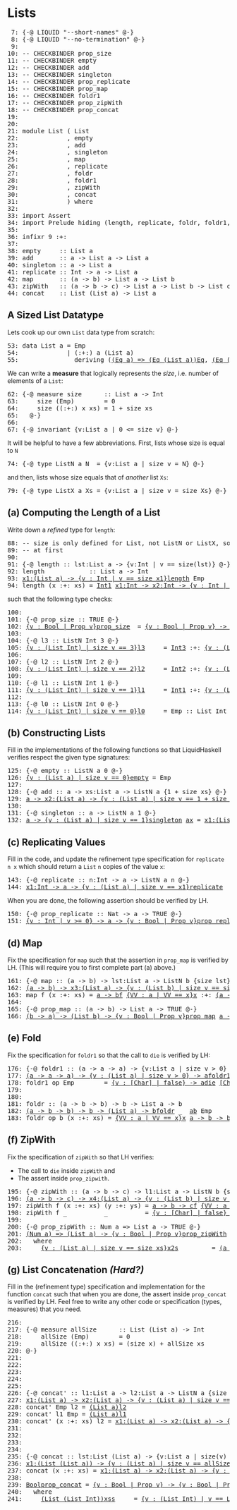 Lists
=====


<div class="hidden">

<pre><span class=hs-linenum> 7: </span><span class='hs-keyword'>{-@</span> <span class='hs-conid'>LIQUID</span> <span class='hs-str'>"--short-names"</span> <span class='hs-keyword'>@-}</span>
<span class=hs-linenum> 8: </span><span class='hs-keyword'>{-@</span> <span class='hs-conid'>LIQUID</span> <span class='hs-str'>"--no-termination"</span> <span class='hs-keyword'>@-}</span>
<span class=hs-linenum> 9: </span>
<span class=hs-linenum>10: </span><span class='hs-comment'>-- CHECKBINDER prop_size</span>
<span class=hs-linenum>11: </span><span class='hs-comment'>-- CHECKBINDER empty</span>
<span class=hs-linenum>12: </span><span class='hs-comment'>-- CHECKBINDER add</span>
<span class=hs-linenum>13: </span><span class='hs-comment'>-- CHECKBINDER singleton</span>
<span class=hs-linenum>14: </span><span class='hs-comment'>-- CHECKBINDER prop_replicate</span>
<span class=hs-linenum>15: </span><span class='hs-comment'>-- CHECKBINDER prop_map</span>
<span class=hs-linenum>16: </span><span class='hs-comment'>-- CHECKBINDER foldr1</span>
<span class=hs-linenum>17: </span><span class='hs-comment'>-- CHECKBINDER prop_zipWith</span>
<span class=hs-linenum>18: </span><span class='hs-comment'>-- CHECKBINDER prop_concat</span>
<span class=hs-linenum>19: </span> 
<span class=hs-linenum>20: </span>
<span class=hs-linenum>21: </span><span class='hs-keyword'>module</span> <span class='hs-conid'>List</span> <span class='hs-layout'>(</span> <span class='hs-conid'>List</span>
<span class=hs-linenum>22: </span>            <span class='hs-layout'>,</span> <span class='hs-varid'>empty</span>
<span class=hs-linenum>23: </span>            <span class='hs-layout'>,</span> <span class='hs-varid'>add</span>
<span class=hs-linenum>24: </span>            <span class='hs-layout'>,</span> <span class='hs-varid'>singleton</span>
<span class=hs-linenum>25: </span>            <span class='hs-layout'>,</span> <span class='hs-varid'>map</span>
<span class=hs-linenum>26: </span>            <span class='hs-layout'>,</span> <span class='hs-varid'>replicate</span>
<span class=hs-linenum>27: </span>            <span class='hs-layout'>,</span> <span class='hs-varid'>foldr</span>
<span class=hs-linenum>28: </span>            <span class='hs-layout'>,</span> <span class='hs-varid'>foldr1</span>
<span class=hs-linenum>29: </span>            <span class='hs-layout'>,</span> <span class='hs-varid'>zipWith</span>
<span class=hs-linenum>30: </span>            <span class='hs-layout'>,</span> <span class='hs-varid'>concat</span>
<span class=hs-linenum>31: </span>            <span class='hs-layout'>)</span> <span class='hs-keyword'>where</span>
<span class=hs-linenum>32: </span>
<span class=hs-linenum>33: </span><span class='hs-keyword'>import</span> <span class='hs-conid'>Assert</span>
<span class=hs-linenum>34: </span><span class='hs-keyword'>import</span> <span class='hs-conid'>Prelude</span> <span class='hs-varid'>hiding</span> <span class='hs-layout'>(</span><span class='hs-varid'>length</span><span class='hs-layout'>,</span> <span class='hs-varid'>replicate</span><span class='hs-layout'>,</span> <span class='hs-varid'>foldr</span><span class='hs-layout'>,</span> <span class='hs-varid'>foldr1</span><span class='hs-layout'>,</span> <span class='hs-varid'>map</span><span class='hs-layout'>,</span> <span class='hs-varid'>concat</span><span class='hs-layout'>,</span> <span class='hs-varid'>zipWith</span><span class='hs-layout'>)</span>
<span class=hs-linenum>35: </span>
<span class=hs-linenum>36: </span><span class='hs-keyword'>infixr</span> <span class='hs-num'>9</span> <span class='hs-conop'>:+:</span>
<span class=hs-linenum>37: </span>
<span class=hs-linenum>38: </span><span class='hs-definition'>empty</span>     <span class='hs-keyglyph'>::</span> <span class='hs-conid'>List</span> <span class='hs-varid'>a</span>
<span class=hs-linenum>39: </span><span class='hs-definition'>add</span>       <span class='hs-keyglyph'>::</span> <span class='hs-varid'>a</span> <span class='hs-keyglyph'>-&gt;</span> <span class='hs-conid'>List</span> <span class='hs-varid'>a</span> <span class='hs-keyglyph'>-&gt;</span> <span class='hs-conid'>List</span> <span class='hs-varid'>a</span>
<span class=hs-linenum>40: </span><span class='hs-definition'>singleton</span> <span class='hs-keyglyph'>::</span> <span class='hs-varid'>a</span> <span class='hs-keyglyph'>-&gt;</span> <span class='hs-conid'>List</span> <span class='hs-varid'>a</span>
<span class=hs-linenum>41: </span><span class='hs-definition'>replicate</span> <span class='hs-keyglyph'>::</span> <span class='hs-conid'>Int</span> <span class='hs-keyglyph'>-&gt;</span> <span class='hs-varid'>a</span> <span class='hs-keyglyph'>-&gt;</span> <span class='hs-conid'>List</span> <span class='hs-varid'>a</span>
<span class=hs-linenum>42: </span><span class='hs-definition'>map</span>       <span class='hs-keyglyph'>::</span> <span class='hs-layout'>(</span><span class='hs-varid'>a</span> <span class='hs-keyglyph'>-&gt;</span> <span class='hs-varid'>b</span><span class='hs-layout'>)</span> <span class='hs-keyglyph'>-&gt;</span> <span class='hs-conid'>List</span> <span class='hs-varid'>a</span> <span class='hs-keyglyph'>-&gt;</span> <span class='hs-conid'>List</span> <span class='hs-varid'>b</span>
<span class=hs-linenum>43: </span><span class='hs-definition'>zipWith</span>   <span class='hs-keyglyph'>::</span> <span class='hs-layout'>(</span><span class='hs-varid'>a</span> <span class='hs-keyglyph'>-&gt;</span> <span class='hs-varid'>b</span> <span class='hs-keyglyph'>-&gt;</span> <span class='hs-varid'>c</span><span class='hs-layout'>)</span> <span class='hs-keyglyph'>-&gt;</span> <span class='hs-conid'>List</span> <span class='hs-varid'>a</span> <span class='hs-keyglyph'>-&gt;</span> <span class='hs-conid'>List</span> <span class='hs-varid'>b</span> <span class='hs-keyglyph'>-&gt;</span> <span class='hs-conid'>List</span> <span class='hs-varid'>c</span>
<span class=hs-linenum>44: </span><span class='hs-definition'>concat</span>    <span class='hs-keyglyph'>::</span> <span class='hs-conid'>List</span> <span class='hs-layout'>(</span><span class='hs-conid'>List</span> <span class='hs-varid'>a</span><span class='hs-layout'>)</span> <span class='hs-keyglyph'>-&gt;</span> <span class='hs-conid'>List</span> <span class='hs-varid'>a</span>
</pre>

A Sized List Datatype
---------------------

Lets cook up our own `List` data type from scratch:


<pre><span class=hs-linenum>53: </span><span class='hs-keyword'>data</span> <span class='hs-conid'>List</span> <span class='hs-varid'>a</span> <span class='hs-keyglyph'>=</span> <span class='hs-conid'>Emp</span>
<span class=hs-linenum>54: </span>            <span class='hs-keyglyph'>|</span> <span class='hs-layout'>(</span><span class='hs-conop'>:+:</span><span class='hs-layout'>)</span> <span class='hs-varid'>a</span> <span class='hs-layout'>(</span><span class='hs-conid'>List</span> <span class='hs-varid'>a</span><span class='hs-layout'>)</span>
<span class=hs-linenum>55: </span>              <span class='hs-keyword'>deriving</span> <span class='hs-layout'>(</span><a class=annot href="#"><span class=annottext>(Eq a) =&gt; (Eq (List a))</span><span class='hs-conid'>Eq</span></a><span class='hs-layout'>,</span> <a class=annot href="#"><span class=annottext>(Eq (List a), Ord a) =&gt; (Ord (List a))</span><span class='hs-conid'>Ord</span></a><span class='hs-layout'>,</span> <a class=annot href="#"><span class=annottext>(Show a) =&gt; (Show (List a))</span><span class='hs-conid'>Show</span></a><span class='hs-layout'>)</span>
</pre>

We can write a **measure** that logically represents
the *size*, i.e. number of elements of a `List`:


<pre><span class=hs-linenum>62: </span><span class='hs-keyword'>{-@</span> <span class='hs-varid'>measure</span> <span class='hs-varid'>size</span>      <span class='hs-keyglyph'>::</span> <span class='hs-conid'>List</span> <span class='hs-varid'>a</span> <span class='hs-keyglyph'>-&gt;</span> <span class='hs-conid'>Int</span>
<span class=hs-linenum>63: </span>    <span class='hs-varid'>size</span> <span class='hs-layout'>(</span><span class='hs-conid'>Emp</span><span class='hs-layout'>)</span>        <span class='hs-keyglyph'>=</span> <span class='hs-num'>0</span>
<span class=hs-linenum>64: </span>    <span class='hs-varid'>size</span> <span class='hs-layout'>(</span><span class='hs-layout'>(</span><span class='hs-conop'>:+:</span><span class='hs-layout'>)</span> <span class='hs-varid'>x</span> <span class='hs-varid'>xs</span><span class='hs-layout'>)</span> <span class='hs-keyglyph'>=</span> <span class='hs-num'>1</span> <span class='hs-varop'>+</span> <span class='hs-varid'>size</span> <span class='hs-varid'>xs</span>
<span class=hs-linenum>65: </span>  <span class='hs-keyword'>@-}</span>
<span class=hs-linenum>66: </span>
<span class=hs-linenum>67: </span><span class='hs-keyword'>{-@</span> <span class='hs-varid'>invariant</span> <span class='hs-keyword'>{v:</span><span class='hs-conid'>List</span> <span class='hs-varid'>a</span> <span class='hs-keyword'>| 0 &lt;= size v}</span> <span class='hs-keyword'>@-}</span>
</pre>

It will be helpful to have a few abbreviations. First,
lists whose size is equal to `N`


<pre><span class=hs-linenum>74: </span><span class='hs-keyword'>{-@</span> <span class='hs-keyword'>type</span> <span class='hs-conid'>ListN</span> <span class='hs-varid'>a</span> <span class='hs-conid'>N</span>  <span class='hs-keyglyph'>=</span> <span class='hs-layout'>{</span><span class='hs-varid'>v</span><span class='hs-conop'>:</span><span class='hs-conid'>List</span> <span class='hs-varid'>a</span> <span class='hs-keyglyph'>|</span> <span class='hs-varid'>size</span> <span class='hs-varid'>v</span> <span class='hs-keyglyph'>=</span> <span class='hs-conid'>N</span><span class='hs-layout'>}</span> <span class='hs-keyword'>@-}</span>
</pre>
and then, lists whose size equals that of *another* list `Xs`:


<pre><span class=hs-linenum>79: </span><span class='hs-keyword'>{-@</span> <span class='hs-keyword'>type</span> <span class='hs-conid'>ListX</span> <span class='hs-varid'>a</span> <span class='hs-conid'>Xs</span> <span class='hs-keyglyph'>=</span> <span class='hs-layout'>{</span><span class='hs-varid'>v</span><span class='hs-conop'>:</span><span class='hs-conid'>List</span> <span class='hs-varid'>a</span> <span class='hs-keyglyph'>|</span> <span class='hs-varid'>size</span> <span class='hs-varid'>v</span> <span class='hs-keyglyph'>=</span> <span class='hs-varid'>size</span> <span class='hs-conid'>Xs</span><span class='hs-layout'>}</span> <span class='hs-keyword'>@-}</span>
</pre>

(a) Computing the Length of a List
----------------------------------

Write down a *refined* type for `length`:


<pre><span class=hs-linenum>88: </span><span class='hs-comment'>-- size is only defined for List, not ListN or ListX, so that is why you get unbound symbol error</span>
<span class=hs-linenum>89: </span><span class='hs-comment'>-- at first</span>
<span class=hs-linenum>90: </span>
<span class=hs-linenum>91: </span><span class='hs-keyword'>{-@</span> <span class='hs-varid'>length</span> <span class='hs-keyglyph'>::</span> <span class='hs-varid'>lst</span><span class='hs-conop'>:</span><span class='hs-conid'>List</span> <span class='hs-varid'>a</span> <span class='hs-keyglyph'>-&gt;</span> <span class='hs-keyword'>{v:</span><span class='hs-conid'>Int</span> <span class='hs-keyword'>| v == size(lst)}</span> <span class='hs-keyword'>@-}</span>
<span class=hs-linenum>92: </span><span class='hs-definition'>length</span>            <span class='hs-keyglyph'>::</span> <span class='hs-conid'>List</span> <span class='hs-varid'>a</span> <span class='hs-keyglyph'>-&gt;</span> <span class='hs-conid'>Int</span>
<span class=hs-linenum>93: </span><a class=annot href="#"><span class=annottext>x1:(List a) -&gt; {v : Int | v == size x1}</span><span class='hs-definition'>length</span></a> <span class='hs-conid'>Emp</span>        <span class='hs-keyglyph'>=</span> <a class=annot href="#"><span class=annottext>x1:Int# -&gt; {v : Int | v == (x1 : int)}</span><span class='hs-num'>0</span></a>
<span class=hs-linenum>94: </span><span class='hs-definition'>length</span> <span class='hs-layout'>(</span><span class='hs-varid'>x</span> <span class='hs-conop'>:+:</span> <span class='hs-varid'>xs</span><span class='hs-layout'>)</span> <span class='hs-keyglyph'>=</span> <a class=annot href="#"><span class=annottext>Int</span><span class='hs-num'>1</span></a> <a class=annot href="#"><span class=annottext>x1:Int -&gt; x2:Int -&gt; {v : Int | v == x1 + x2}</span><span class='hs-varop'>+</span></a> <a class=annot href="#"><span class=annottext>Int</span><span class='hs-varid'>length</span></a> <a class=annot href="#"><span class=annottext>{v : (List a) | v == xs}</span><span class='hs-varid'>xs</span></a>
</pre>

such that the following type checks:


<pre><span class=hs-linenum>100: </span>
<span class=hs-linenum>101: </span><span class='hs-keyword'>{-@</span> <span class='hs-varid'>prop_size</span> <span class='hs-keyglyph'>::</span> <span class='hs-conid'>TRUE</span> <span class='hs-keyword'>@-}</span>
<span class=hs-linenum>102: </span><a class=annot href="#"><span class=annottext>{v : Bool | Prop v}</span><span class='hs-definition'>prop_size</span></a>  <span class='hs-keyglyph'>=</span> <a class=annot href="#"><span class=annottext>{v : Bool | Prop v} -&gt; {v : Bool | Prop v}</span><span class='hs-varid'>lAssert</span></a> <a class=annot href="#"><span class=annottext>Bool</span><span class='hs-layout'>(</span></a><a class=annot href="#"><span class=annottext>Int</span><span class='hs-varid'>length</span></a> <a class=annot href="#"><span class=annottext>{v : (List Int) | v == List.l3}</span><span class='hs-varid'>l3</span></a> <a class=annot href="#"><span class=annottext>x1:Int -&gt; x2:Int -&gt; {v : Bool | Prop v &lt;=&gt; x1 == x2}</span><span class='hs-varop'>==</span></a> <a class=annot href="#"><span class=annottext>Int</span><span class='hs-num'>3</span></a><span class='hs-layout'>)</span>
<span class=hs-linenum>103: </span>
<span class=hs-linenum>104: </span><span class='hs-keyword'>{-@</span> <span class='hs-varid'>l3</span> <span class='hs-keyglyph'>::</span> <span class='hs-conid'>ListN</span> <span class='hs-conid'>Int</span> <span class='hs-num'>3</span> <span class='hs-keyword'>@-}</span>
<span class=hs-linenum>105: </span><a class=annot href="#"><span class=annottext>{v : (List Int) | size v == 3}</span><span class='hs-definition'>l3</span></a>     <span class='hs-keyglyph'>=</span> <a class=annot href="#"><span class=annottext>Int</span><span class='hs-num'>3</span></a> <span class='hs-conop'>:+:</span> <a class=annot href="#"><span class=annottext>{v : (List Int) | v == List.l2}</span><span class='hs-varid'>l2</span></a>
<span class=hs-linenum>106: </span>
<span class=hs-linenum>107: </span><span class='hs-keyword'>{-@</span> <span class='hs-varid'>l2</span> <span class='hs-keyglyph'>::</span> <span class='hs-conid'>ListN</span> <span class='hs-conid'>Int</span> <span class='hs-num'>2</span> <span class='hs-keyword'>@-}</span>
<span class=hs-linenum>108: </span><a class=annot href="#"><span class=annottext>{v : (List Int) | size v == 2}</span><span class='hs-definition'>l2</span></a>     <span class='hs-keyglyph'>=</span> <a class=annot href="#"><span class=annottext>Int</span><span class='hs-num'>2</span></a> <span class='hs-conop'>:+:</span> <a class=annot href="#"><span class=annottext>{v : (List Int) | v == List.l1}</span><span class='hs-varid'>l1</span></a>
<span class=hs-linenum>109: </span>
<span class=hs-linenum>110: </span><span class='hs-keyword'>{-@</span> <span class='hs-varid'>l1</span> <span class='hs-keyglyph'>::</span> <span class='hs-conid'>ListN</span> <span class='hs-conid'>Int</span> <span class='hs-num'>1</span> <span class='hs-keyword'>@-}</span>
<span class=hs-linenum>111: </span><a class=annot href="#"><span class=annottext>{v : (List Int) | size v == 1}</span><span class='hs-definition'>l1</span></a>     <span class='hs-keyglyph'>=</span> <a class=annot href="#"><span class=annottext>Int</span><span class='hs-num'>1</span></a> <span class='hs-conop'>:+:</span> <a class=annot href="#"><span class=annottext>{v : (List Int) | v == List.l0}</span><span class='hs-varid'>l0</span></a>
<span class=hs-linenum>112: </span>
<span class=hs-linenum>113: </span><span class='hs-keyword'>{-@</span> <span class='hs-varid'>l0</span> <span class='hs-keyglyph'>::</span> <span class='hs-conid'>ListN</span> <span class='hs-conid'>Int</span> <span class='hs-num'>0</span> <span class='hs-keyword'>@-}</span>
<span class=hs-linenum>114: </span><a class=annot href="#"><span class=annottext>{v : (List Int) | size v == 0}</span><span class='hs-definition'>l0</span></a>     <span class='hs-keyglyph'>=</span> <span class='hs-conid'>Emp</span> <span class='hs-keyglyph'>::</span> <span class='hs-conid'>List</span> <span class='hs-conid'>Int</span>
</pre>


(b) Constructing Lists
----------------------

Fill in the implementations of the following functions so that
LiquidHaskell verifies respect the given type signatures:


<pre><span class=hs-linenum>125: </span><span class='hs-keyword'>{-@</span> <span class='hs-varid'>empty</span> <span class='hs-keyglyph'>::</span> <span class='hs-conid'>ListN</span> <span class='hs-varid'>a</span> <span class='hs-num'>0</span> <span class='hs-keyword'>@-}</span>
<span class=hs-linenum>126: </span><a class=annot href="#"><span class=annottext>{v : (List a) | size v == 0}</span><span class='hs-definition'>empty</span></a> <span class='hs-keyglyph'>=</span> <span class='hs-conid'>Emp</span>
<span class=hs-linenum>127: </span>
<span class=hs-linenum>128: </span><span class='hs-keyword'>{-@</span> <span class='hs-varid'>add</span> <span class='hs-keyglyph'>::</span> <span class='hs-varid'>a</span> <span class='hs-keyglyph'>-&gt;</span> <span class='hs-varid'>xs</span><span class='hs-conop'>:</span><span class='hs-conid'>List</span> <span class='hs-varid'>a</span> <span class='hs-keyglyph'>-&gt;</span> <span class='hs-conid'>ListN</span> <span class='hs-varid'>a</span> <span class='hs-keyword'>{1 + size xs}</span> <span class='hs-keyword'>@-}</span>
<span class=hs-linenum>129: </span><a class=annot href="#"><span class=annottext>a -&gt; x2:(List a) -&gt; {v : (List a) | size v == 1 + size x2}</span><span class='hs-definition'>add</span></a> <a class=annot href="#"><span class=annottext>a</span><span class='hs-varid'>x</span></a> <a class=annot href="#"><span class=annottext>(List a)</span><span class='hs-varid'>xs</span></a> <span class='hs-keyglyph'>=</span> <a class=annot href="#"><span class=annottext>{VV : a | VV == x}</span><span class='hs-varid'>x</span></a> <span class='hs-conop'>:+:</span> <a class=annot href="#"><span class=annottext>{v : (List a) | v == xs}</span><span class='hs-varid'>xs</span></a>
<span class=hs-linenum>130: </span>
<span class=hs-linenum>131: </span><span class='hs-keyword'>{-@</span> <span class='hs-varid'>singleton</span> <span class='hs-keyglyph'>::</span> <span class='hs-varid'>a</span> <span class='hs-keyglyph'>-&gt;</span> <span class='hs-conid'>ListN</span> <span class='hs-varid'>a</span> <span class='hs-num'>1</span> <span class='hs-keyword'>@-}</span>
<span class=hs-linenum>132: </span><a class=annot href="#"><span class=annottext>a -&gt; {v : (List a) | size v == 1}</span><span class='hs-definition'>singleton</span></a> <a class=annot href="#"><span class=annottext>a</span><span class='hs-varid'>x</span></a> <span class='hs-keyglyph'>=</span> <a class=annot href="#"><span class=annottext>x1:(List a) -&gt; {v : (List a) | size v == 1 + size x1}</span><span class='hs-varid'>add</span></a> <a class=annot href="#"><span class=annottext>{VV : a | VV == x}</span><span class='hs-varid'>x</span></a> <a class=annot href="#"><span class=annottext>{v : (List a) | allSize v == 0 &amp;&amp; size v == 0}</span><span class='hs-conid'>Emp</span></a>
</pre>

(c) Replicating Values
----------------------

Fill in the code, and update the refinement type specification
for `replicate n x` which should return a `List` `n` copies of
the value `x`:


<pre><span class=hs-linenum>143: </span><span class='hs-keyword'>{-@</span> <span class='hs-varid'>replicate</span> <span class='hs-keyglyph'>::</span> <span class='hs-varid'>n</span><span class='hs-conop'>:</span><span class='hs-conid'>Int</span> <span class='hs-keyglyph'>-&gt;</span> <span class='hs-varid'>a</span> <span class='hs-keyglyph'>-&gt;</span> <span class='hs-conid'>ListN</span> <span class='hs-varid'>a</span> <span class='hs-varid'>n</span> <span class='hs-keyword'>@-}</span>
<span class=hs-linenum>144: </span><a class=annot href="#"><span class=annottext>x1:Int -&gt; a -&gt; {v : (List a) | size v == x1}</span><span class='hs-definition'>replicate</span></a>  <a class=annot href="#"><span class=annottext>Int</span><span class='hs-varid'>n</span></a> <a class=annot href="#"><span class=annottext>a</span><span class='hs-varid'>a</span></a> <span class='hs-keyglyph'>=</span> <a class=annot href="#"><span class=annottext>x1:(List a) -&gt; {v : (List a) | size v == 1 + size x1}</span><span class='hs-varid'>add</span></a> <a class=annot href="#"><span class=annottext>{VV : a | VV == a}</span><span class='hs-varid'>a</span></a> <a class=annot href="#"><span class=annottext>(List a)</span><span class='hs-layout'>(</span></a><a class=annot href="#"><span class=annottext>x1:Int -&gt; a -&gt; {v : (List a) | size v == x1}</span><span class='hs-varid'>replicate</span></a> <a class=annot href="#"><span class=annottext>Int</span><span class='hs-layout'>(</span></a><a class=annot href="#"><span class=annottext>{v : Int | v == n}</span><span class='hs-varid'>n</span></a><a class=annot href="#"><span class=annottext>x1:Int -&gt; x2:Int -&gt; {v : Int | v == x1 - x2}</span><span class='hs-comment'>-</span></a><a class=annot href="#"><span class=annottext>Int</span><span class='hs-num'>1</span></a><span class='hs-layout'>)</span> <a class=annot href="#"><span class=annottext>{VV : a | VV == a}</span><span class='hs-varid'>a</span></a><span class='hs-layout'>)</span>
</pre>

When you are done, the following assertion should be verified by LH.


<pre><span class=hs-linenum>150: </span><span class='hs-keyword'>{-@</span> <span class='hs-varid'>prop_replicate</span> <span class='hs-keyglyph'>::</span> <span class='hs-conid'>Nat</span> <span class='hs-keyglyph'>-&gt;</span> <span class='hs-varid'>a</span> <span class='hs-keyglyph'>-&gt;</span> <span class='hs-conid'>TRUE</span> <span class='hs-keyword'>@-}</span>
<span class=hs-linenum>151: </span><a class=annot href="#"><span class=annottext>{v : Int | v &gt;= 0} -&gt; a -&gt; {v : Bool | Prop v}</span><span class='hs-definition'>prop_replicate</span></a> <a class=annot href="#"><span class=annottext>{v : Int | v &gt;= 0}</span><span class='hs-varid'>n</span></a> <a class=annot href="#"><span class=annottext>a</span><span class='hs-varid'>x</span></a> <span class='hs-keyglyph'>=</span> <a class=annot href="#"><span class=annottext>{v : Bool | Prop v} -&gt; {v : Bool | Prop v}</span><span class='hs-varid'>lAssert</span></a> <a class=annot href="#"><span class=annottext>Bool</span><span class='hs-layout'>(</span></a><a class=annot href="#"><span class=annottext>{v : Int | v == n}</span><span class='hs-varid'>n</span></a> <a class=annot href="#"><span class=annottext>x1:Int -&gt; x2:Int -&gt; {v : Bool | Prop v &lt;=&gt; x1 == x2}</span><span class='hs-varop'>==</span></a> <a class=annot href="#"><span class=annottext>Int</span><span class='hs-varid'>length</span></a> <a class=annot href="#"><span class=annottext>(List a)</span><span class='hs-layout'>(</span></a><a class=annot href="#"><span class=annottext>x1:Int -&gt; a -&gt; {v : (List a) | size v == x1}</span><span class='hs-varid'>replicate</span></a> <a class=annot href="#"><span class=annottext>{v : Int | v == n}</span><span class='hs-varid'>n</span></a> <a class=annot href="#"><span class=annottext>{VV : a | VV == x}</span><span class='hs-varid'>x</span></a><span class='hs-layout'>)</span><span class='hs-layout'>)</span>
</pre>

(d) Map
-------

Fix the specification for `map` such that the assertion in `prop_map`
is verified by LH. (This will require you to first complete part (a) above.)


<pre><span class=hs-linenum>161: </span><span class='hs-keyword'>{-@</span> <span class='hs-varid'>map</span> <span class='hs-keyglyph'>::</span> <span class='hs-layout'>(</span><span class='hs-varid'>a</span> <span class='hs-keyglyph'>-&gt;</span> <span class='hs-varid'>b</span><span class='hs-layout'>)</span> <span class='hs-keyglyph'>-&gt;</span> <span class='hs-varid'>lst</span><span class='hs-conop'>:</span><span class='hs-conid'>List</span> <span class='hs-varid'>a</span> <span class='hs-keyglyph'>-&gt;</span> <span class='hs-conid'>ListN</span> <span class='hs-varid'>b</span> <span class='hs-keyword'>{size lst}</span> <span class='hs-keyword'>@-}</span>
<span class=hs-linenum>162: </span><a class=annot href="#"><span class=annottext>(a -&gt; b) -&gt; x3:(List a) -&gt; {v : (List b) | size v == size x3}</span><span class='hs-definition'>map</span></a> <a class=annot href="#"><span class=annottext>a -&gt; b</span><span class='hs-varid'>f</span></a> <span class='hs-conid'>Emp</span>        <span class='hs-keyglyph'>=</span> <a class=annot href="#"><span class=annottext>{v : (List a) | allSize v == 0 &amp;&amp; size v == 0}</span><span class='hs-conid'>Emp</span></a>
<span class=hs-linenum>163: </span><span class='hs-definition'>map</span> <span class='hs-varid'>f</span> <span class='hs-layout'>(</span><span class='hs-varid'>x</span> <span class='hs-conop'>:+:</span> <span class='hs-varid'>xs</span><span class='hs-layout'>)</span> <span class='hs-keyglyph'>=</span> <a class=annot href="#"><span class=annottext>a -&gt; b</span><span class='hs-varid'>f</span></a> <a class=annot href="#"><span class=annottext>{VV : a | VV == x}</span><span class='hs-varid'>x</span></a> <span class='hs-conop'>:+:</span> <a class=annot href="#"><span class=annottext>(a -&gt; b) -&gt; x3:(List a) -&gt; {v : (List b) | size v == size x3}</span><span class='hs-varid'>map</span></a> <a class=annot href="#"><span class=annottext>a -&gt; b</span><span class='hs-varid'>f</span></a> <a class=annot href="#"><span class=annottext>{v : (List a) | v == xs}</span><span class='hs-varid'>xs</span></a>
<span class=hs-linenum>164: </span>
<span class=hs-linenum>165: </span><span class='hs-keyword'>{-@</span> <span class='hs-varid'>prop_map</span> <span class='hs-keyglyph'>::</span> <span class='hs-layout'>(</span><span class='hs-varid'>a</span> <span class='hs-keyglyph'>-&gt;</span> <span class='hs-varid'>b</span><span class='hs-layout'>)</span> <span class='hs-keyglyph'>-&gt;</span> <span class='hs-conid'>List</span> <span class='hs-varid'>a</span> <span class='hs-keyglyph'>-&gt;</span> <span class='hs-conid'>TRUE</span> <span class='hs-keyword'>@-}</span>
<span class=hs-linenum>166: </span><a class=annot href="#"><span class=annottext>(b -&gt; a) -&gt; (List b) -&gt; {v : Bool | Prop v}</span><span class='hs-definition'>prop_map</span></a> <a class=annot href="#"><span class=annottext>a -&gt; b</span><span class='hs-varid'>f</span></a> <a class=annot href="#"><span class=annottext>(List a)</span><span class='hs-varid'>xs</span></a> <span class='hs-keyglyph'>=</span> <a class=annot href="#"><span class=annottext>{v : Bool | Prop v} -&gt; {v : Bool | Prop v}</span><span class='hs-varid'>lAssert</span></a> <a class=annot href="#"><span class=annottext>Bool</span><span class='hs-layout'>(</span></a><a class=annot href="#"><span class=annottext>Int</span><span class='hs-varid'>length</span></a> <a class=annot href="#"><span class=annottext>{v : (List a) | v == xs}</span><span class='hs-varid'>xs</span></a> <a class=annot href="#"><span class=annottext>x1:Int -&gt; x2:Int -&gt; {v : Bool | Prop v &lt;=&gt; x1 == x2}</span><span class='hs-varop'>==</span></a> <a class=annot href="#"><span class=annottext>Int</span><span class='hs-varid'>length</span></a> <a class=annot href="#"><span class=annottext>(List a)</span><span class='hs-layout'>(</span></a><a class=annot href="#"><span class=annottext>(a -&gt; b) -&gt; x3:(List a) -&gt; {v : (List b) | size v == size x3}</span><span class='hs-varid'>map</span></a> <a class=annot href="#"><span class=annottext>a -&gt; b</span><span class='hs-varid'>f</span></a> <a class=annot href="#"><span class=annottext>{v : (List a) | v == xs}</span><span class='hs-varid'>xs</span></a><span class='hs-layout'>)</span><span class='hs-layout'>)</span>
</pre>

(e) Fold
--------

Fix the specification for `foldr1` so that the call to `die` is
verified by LH:


<pre><span class=hs-linenum>176: </span><span class='hs-keyword'>{-@</span> <span class='hs-varid'>foldr1</span> <span class='hs-keyglyph'>::</span> <span class='hs-layout'>(</span><span class='hs-varid'>a</span> <span class='hs-keyglyph'>-&gt;</span> <span class='hs-varid'>a</span> <span class='hs-keyglyph'>-&gt;</span> <span class='hs-varid'>a</span><span class='hs-layout'>)</span> <span class='hs-keyglyph'>-&gt;</span> <span class='hs-keyword'>{v:</span><span class='hs-conid'>List</span> <span class='hs-varid'>a</span> <span class='hs-keyword'>| size v &gt; 0}</span>  <span class='hs-keyglyph'>-&gt;</span> <span class='hs-varid'>a</span> <span class='hs-keyword'>@-}</span>
<span class=hs-linenum>177: </span><a class=annot href="#"><span class=annottext>(a -&gt; a -&gt; a) -&gt; {v : (List a) | size v &gt; 0} -&gt; a</span><span class='hs-definition'>foldr1</span></a> <a class=annot href="#"><span class=annottext>a -&gt; a -&gt; a</span><span class='hs-varid'>op</span></a> <span class='hs-layout'>(</span><span class='hs-varid'>x</span> <span class='hs-conop'>:+:</span> <span class='hs-varid'>xs</span><span class='hs-layout'>)</span> <span class='hs-keyglyph'>=</span> <a class=annot href="#"><span class=annottext>(a -&gt; b -&gt; b) -&gt; b -&gt; (List a) -&gt; b</span><span class='hs-varid'>foldr</span></a> <a class=annot href="#"><span class=annottext>a -&gt; a -&gt; a</span><span class='hs-varid'>op</span></a> <a class=annot href="#"><span class=annottext>{VV : a | VV == x}</span><span class='hs-varid'>x</span></a> <a class=annot href="#"><span class=annottext>{v : (List a) | v == xs}</span><span class='hs-varid'>xs</span></a>
<span class=hs-linenum>178: </span><span class='hs-definition'>foldr1</span> <span class='hs-varid'>op</span> <span class='hs-conid'>Emp</span>        <span class='hs-keyglyph'>=</span> <a class=annot href="#"><span class=annottext>{v : [Char] | false} -&gt; a</span><span class='hs-varid'>die</span></a> <a class=annot href="#"><span class=annottext>[Char]</span><span class='hs-str'>"Cannot call foldr1 with empty list"</span></a>
<span class=hs-linenum>179: </span>
<span class=hs-linenum>180: </span>
<span class=hs-linenum>181: </span><span class='hs-definition'>foldr</span> <span class='hs-keyglyph'>::</span> <span class='hs-layout'>(</span><span class='hs-varid'>a</span> <span class='hs-keyglyph'>-&gt;</span> <span class='hs-varid'>b</span> <span class='hs-keyglyph'>-&gt;</span> <span class='hs-varid'>b</span><span class='hs-layout'>)</span> <span class='hs-keyglyph'>-&gt;</span> <span class='hs-varid'>b</span> <span class='hs-keyglyph'>-&gt;</span> <span class='hs-conid'>List</span> <span class='hs-varid'>a</span> <span class='hs-keyglyph'>-&gt;</span> <span class='hs-varid'>b</span>
<span class=hs-linenum>182: </span><a class=annot href="#"><span class=annottext>(a -&gt; b -&gt; b) -&gt; b -&gt; (List a) -&gt; b</span><span class='hs-definition'>foldr</span></a> <span class='hs-keyword'>_</span>  <a class=annot href="#"><span class=annottext>a</span><span class='hs-varid'>b</span></a> <span class='hs-conid'>Emp</span>        <span class='hs-keyglyph'>=</span> <a class=annot href="#"><span class=annottext>{VV : a | VV == b}</span><span class='hs-varid'>b</span></a>
<span class=hs-linenum>183: </span><span class='hs-definition'>foldr</span> <span class='hs-varid'>op</span> <span class='hs-varid'>b</span> <span class='hs-layout'>(</span><span class='hs-varid'>x</span> <span class='hs-conop'>:+:</span> <span class='hs-varid'>xs</span><span class='hs-layout'>)</span> <span class='hs-keyglyph'>=</span> <a class=annot href="#"><span class=annottext>{VV : a | VV == x}</span><span class='hs-varid'>x</span></a> <a class=annot href="#"><span class=annottext>a -&gt; b -&gt; b</span><span class='hs-varop'>`op`</span></a> <a class=annot href="#"><span class=annottext>a</span><span class='hs-layout'>(</span></a><a class=annot href="#"><span class=annottext>(a -&gt; b -&gt; b) -&gt; b -&gt; (List a) -&gt; b</span><span class='hs-varid'>foldr</span></a> <a class=annot href="#"><span class=annottext>a -&gt; b -&gt; b</span><span class='hs-varid'>op</span></a> <a class=annot href="#"><span class=annottext>{VV : a | VV == b}</span><span class='hs-varid'>b</span></a> <a class=annot href="#"><span class=annottext>{v : (List a) | v == xs}</span><span class='hs-varid'>xs</span></a><span class='hs-layout'>)</span>
</pre>

(f) ZipWith
-----------

Fix the specification of `zipWith` so that LH verifies:

+ The call to `die` inside `zipWith` and
+ The assert inside `prop_zipwith`.


<pre><span class=hs-linenum>195: </span><span class='hs-keyword'>{-@</span> <span class='hs-varid'>zipWith</span> <span class='hs-keyglyph'>::</span> <span class='hs-layout'>(</span><span class='hs-varid'>a</span> <span class='hs-keyglyph'>-&gt;</span> <span class='hs-varid'>b</span> <span class='hs-keyglyph'>-&gt;</span> <span class='hs-varid'>c</span><span class='hs-layout'>)</span> <span class='hs-keyglyph'>-&gt;</span> <span class='hs-varid'>l1</span><span class='hs-conop'>:</span><span class='hs-conid'>List</span> <span class='hs-varid'>a</span> <span class='hs-keyglyph'>-&gt;</span> <span class='hs-conid'>ListN</span> <span class='hs-varid'>b</span> <span class='hs-keyword'>{size l1}</span> <span class='hs-keyglyph'>-&gt;</span> <span class='hs-conid'>ListN</span> <span class='hs-varid'>c</span> <span class='hs-keyword'>{size l1}</span> <span class='hs-keyword'>@-}</span>
<span class=hs-linenum>196: </span><a class=annot href="#"><span class=annottext>(a -&gt; b -&gt; c) -&gt; x4:(List a) -&gt; {v : (List b) | size v == size x4} -&gt; {v : (List c) | size v == size x4}</span><span class='hs-definition'>zipWith</span></a> <span class='hs-keyword'>_</span> <span class='hs-conid'>Emp</span> <span class='hs-conid'>Emp</span>               <span class='hs-keyglyph'>=</span> <a class=annot href="#"><span class=annottext>{v : (List a) | allSize v == 0 &amp;&amp; size v == 0}</span><span class='hs-conid'>Emp</span></a>
<span class=hs-linenum>197: </span><span class='hs-definition'>zipWith</span> <span class='hs-varid'>f</span> <span class='hs-layout'>(</span><span class='hs-varid'>x</span> <span class='hs-conop'>:+:</span> <span class='hs-varid'>xs</span><span class='hs-layout'>)</span> <span class='hs-layout'>(</span><span class='hs-varid'>y</span> <span class='hs-conop'>:+:</span> <span class='hs-varid'>ys</span><span class='hs-layout'>)</span> <span class='hs-keyglyph'>=</span> <a class=annot href="#"><span class=annottext>a -&gt; b -&gt; c</span><span class='hs-varid'>f</span></a> <a class=annot href="#"><span class=annottext>{VV : a | VV == x}</span><span class='hs-varid'>x</span></a> <a class=annot href="#"><span class=annottext>{VV : a | VV == y}</span><span class='hs-varid'>y</span></a> <span class='hs-conop'>:+:</span> <a class=annot href="#"><span class=annottext>(a -&gt; b -&gt; c) -&gt; x4:(List a) -&gt; {v : (List b) | size v == size x4} -&gt; {v : (List c) | size v == size x4}</span><span class='hs-varid'>zipWith</span></a> <a class=annot href="#"><span class=annottext>a -&gt; b -&gt; c</span><span class='hs-varid'>f</span></a> <a class=annot href="#"><span class=annottext>{v : (List a) | v == xs}</span><span class='hs-varid'>xs</span></a> <a class=annot href="#"><span class=annottext>{v : (List a) | v == ys}</span><span class='hs-varid'>ys</span></a>
<span class=hs-linenum>198: </span><span class='hs-definition'>zipWith</span> <span class='hs-varid'>f</span> <span class='hs-keyword'>_</span>          <span class='hs-keyword'>_</span>          <span class='hs-keyglyph'>=</span> <a class=annot href="#"><span class=annottext>{v : [Char] | false} -&gt; a</span><span class='hs-varid'>die</span></a>  <a class=annot href="#"><span class=annottext>[Char]</span><span class='hs-str'>"Bad call to zipWith"</span></a>
<span class=hs-linenum>199: </span>
<span class=hs-linenum>200: </span><span class='hs-keyword'>{-@</span> <span class='hs-varid'>prop_zipWith</span> <span class='hs-keyglyph'>::</span> <span class='hs-conid'>Num</span> <span class='hs-varid'>a</span> <span class='hs-keyglyph'>=&gt;</span> <span class='hs-conid'>List</span> <span class='hs-varid'>a</span> <span class='hs-keyglyph'>-&gt;</span> <span class='hs-conid'>TRUE</span> <span class='hs-keyword'>@-}</span>
<span class=hs-linenum>201: </span><a class=annot href="#"><span class=annottext>(Num a) =&gt; (List a) -&gt; {v : Bool | Prop v}</span><span class='hs-definition'>prop_zipWith</span></a> <a class=annot href="#"><span class=annottext>(List a)</span><span class='hs-varid'>xs</span></a> <span class='hs-keyglyph'>=</span> <a class=annot href="#"><span class=annottext>{v : Bool | Prop v} -&gt; {v : Bool | Prop v}</span><span class='hs-varid'>lAssert</span></a> <a class=annot href="#"><span class=annottext>Bool</span><span class='hs-layout'>(</span></a><a class=annot href="#"><span class=annottext>Int</span><span class='hs-varid'>length</span></a> <a class=annot href="#"><span class=annottext>{v : (List a) | v == xs}</span><span class='hs-varid'>xs</span></a> <a class=annot href="#"><span class=annottext>x1:Int -&gt; x2:Int -&gt; {v : Bool | Prop v &lt;=&gt; x1 == x2}</span><span class='hs-varop'>==</span></a> <a class=annot href="#"><span class=annottext>Int</span><span class='hs-varid'>length</span></a> <a class=annot href="#"><span class=annottext>{v : (List a) | v == x2s}</span><span class='hs-varid'>x2s</span></a><span class='hs-layout'>)</span>
<span class=hs-linenum>202: </span>  <span class='hs-keyword'>where</span>
<span class=hs-linenum>203: </span>    <a class=annot href="#"><span class=annottext>{v : (List a) | size v == size xs}</span><span class='hs-varid'>x2s</span></a>         <span class='hs-keyglyph'>=</span> <a class=annot href="#"><span class=annottext>(a -&gt; b -&gt; c) -&gt; x4:(List a) -&gt; {v : (List b) | size v == size x4} -&gt; {v : (List c) | size v == size x4}</span><span class='hs-varid'>zipWith</span></a> <a class=annot href="#"><span class=annottext>x1:a -&gt; x2:a -&gt; {VV : a | VV == x1 + x2}</span><span class='hs-layout'>(</span></a><span class='hs-varop'>+</span><span class='hs-layout'>)</span> <a class=annot href="#"><span class=annottext>{v : (List a) | v == xs}</span><span class='hs-varid'>xs</span></a> <a class=annot href="#"><span class=annottext>{v : (List a) | v == xs}</span><span class='hs-varid'>xs</span></a>
</pre>

(g) List Concatenation *(Hard?)*
--------------------------------

Fill in the (refinement type) specification and
implementation for the function `concat` such that
when you are done, the assert inside `prop_concat`
is verified by LH. Feel free to write any other code
or specification (types, measures) that you need.


<pre><span class=hs-linenum>216: </span>
<span class=hs-linenum>217: </span><span class='hs-keyword'>{-@</span> <span class='hs-varid'>measure</span> <span class='hs-varid'>allSize</span>      <span class='hs-keyglyph'>::</span> <span class='hs-conid'>List</span> <span class='hs-layout'>(</span><span class='hs-conid'>List</span> <span class='hs-varid'>a</span><span class='hs-layout'>)</span> <span class='hs-keyglyph'>-&gt;</span> <span class='hs-conid'>Int</span>
<span class=hs-linenum>218: </span>    <span class='hs-varid'>allSize</span> <span class='hs-layout'>(</span><span class='hs-conid'>Emp</span><span class='hs-layout'>)</span>        <span class='hs-keyglyph'>=</span> <span class='hs-num'>0</span>
<span class=hs-linenum>219: </span>    <span class='hs-varid'>allSize</span> <span class='hs-layout'>(</span><span class='hs-layout'>(</span><span class='hs-conop'>:+:</span><span class='hs-layout'>)</span> <span class='hs-varid'>x</span> <span class='hs-varid'>xs</span><span class='hs-layout'>)</span> <span class='hs-keyglyph'>=</span> <span class='hs-layout'>(</span><span class='hs-varid'>size</span> <span class='hs-varid'>x</span><span class='hs-layout'>)</span> <span class='hs-varop'>+</span> <span class='hs-varid'>allSize</span> <span class='hs-varid'>xs</span>
<span class=hs-linenum>220: </span><span class='hs-keyword'>@-}</span>
<span class=hs-linenum>221: </span>
<span class=hs-linenum>222: </span>
<span class=hs-linenum>223: </span>
<span class=hs-linenum>224: </span>
<span class=hs-linenum>225: </span>
<span class=hs-linenum>226: </span><span class='hs-keyword'>{-@</span> <span class='hs-varid'>concat'</span> <span class='hs-keyglyph'>::</span> <span class='hs-varid'>l1</span><span class='hs-conop'>:</span><span class='hs-conid'>List</span> <span class='hs-varid'>a</span> <span class='hs-keyglyph'>-&gt;</span> <span class='hs-varid'>l2</span><span class='hs-conop'>:</span><span class='hs-conid'>List</span> <span class='hs-varid'>a</span> <span class='hs-keyglyph'>-&gt;</span> <span class='hs-conid'>ListN</span> <span class='hs-varid'>a</span> <span class='hs-keyword'>{size l1 + size l2}</span>  <span class='hs-keyword'>@-}</span>
<span class=hs-linenum>227: </span><a class=annot href="#"><span class=annottext>x1:(List a) -&gt; x2:(List a) -&gt; {v : (List a) | size v == size x1 + size x2}</span><span class='hs-definition'>concat'</span></a> <span class='hs-conid'>Emp</span> <span class='hs-conid'>Emp</span> <span class='hs-keyglyph'>=</span> <a class=annot href="#"><span class=annottext>{v : (List a) | allSize v == 0 &amp;&amp; size v == 0}</span><span class='hs-conid'>Emp</span></a>
<span class=hs-linenum>228: </span><span class='hs-definition'>concat'</span> <span class='hs-conid'>Emp</span> <span class='hs-varid'>l2</span> <span class='hs-keyglyph'>=</span> <a class=annot href="#"><span class=annottext>(List a)</span><span class='hs-varid'>l2</span></a>
<span class=hs-linenum>229: </span><span class='hs-definition'>concat'</span> <span class='hs-varid'>l1</span> <span class='hs-conid'>Emp</span> <span class='hs-keyglyph'>=</span> <a class=annot href="#"><span class=annottext>(List a)</span><span class='hs-varid'>l1</span></a>
<span class=hs-linenum>230: </span><span class='hs-definition'>concat'</span> <span class='hs-layout'>(</span><span class='hs-varid'>x</span> <span class='hs-conop'>:+:</span> <span class='hs-varid'>xs</span><span class='hs-layout'>)</span> <span class='hs-varid'>l2</span> <span class='hs-keyglyph'>=</span> <a class=annot href="#"><span class=annottext>x1:(List a) -&gt; x2:(List a) -&gt; {v : (List a) | size v == size x1 + size x2}</span><span class='hs-varid'>concat'</span></a> <a class=annot href="#"><span class=annottext>{v : (List a) | v == xs}</span><span class='hs-varid'>xs</span></a>  <a class=annot href="#"><span class=annottext>(List a)</span><span class='hs-layout'>(</span></a><a class=annot href="#"><span class=annottext>{VV : a | VV == x}</span><span class='hs-varid'>x</span></a> <span class='hs-conop'>:+:</span> <a class=annot href="#"><span class=annottext>(List a)</span><span class='hs-varid'>l2</span></a><span class='hs-layout'>)</span>
<span class=hs-linenum>231: </span>
<span class=hs-linenum>232: </span>
<span class=hs-linenum>233: </span>
<span class=hs-linenum>234: </span>
<span class=hs-linenum>235: </span><span class='hs-keyword'>{-@</span> <span class='hs-varid'>concat</span> <span class='hs-keyglyph'>::</span> <span class='hs-varid'>lst</span><span class='hs-conop'>:</span><span class='hs-conid'>List</span> <span class='hs-layout'>(</span><span class='hs-conid'>List</span> <span class='hs-varid'>a</span><span class='hs-layout'>)</span> <span class='hs-keyglyph'>-&gt;</span> <span class='hs-keyword'>{v:</span><span class='hs-conid'>List</span> <span class='hs-varid'>a</span> <span class='hs-keyword'>| size(v) == allSize(lst)}</span>  <span class='hs-keyword'>@-}</span>
<span class=hs-linenum>236: </span><a class=annot href="#"><span class=annottext>x1:(List (List a)) -&gt; {v : (List a) | size v == allSize x1}</span><span class='hs-definition'>concat</span></a> <span class='hs-conid'>Emp</span> <span class='hs-keyglyph'>=</span> <a class=annot href="#"><span class=annottext>{v : (List a) | allSize v == 0 &amp;&amp; size v == 0}</span><span class='hs-conid'>Emp</span></a>
<span class=hs-linenum>237: </span><span class='hs-definition'>concat</span> <span class='hs-layout'>(</span><span class='hs-varid'>x</span> <span class='hs-conop'>:+:</span> <span class='hs-varid'>xs</span><span class='hs-layout'>)</span> <span class='hs-keyglyph'>=</span> <a class=annot href="#"><span class=annottext>x1:(List a) -&gt; x2:(List a) -&gt; {v : (List a) | size v == size x1 + size x2}</span><span class='hs-varid'>concat'</span></a> <a class=annot href="#"><span class=annottext>{v : (List a) | v == x}</span><span class='hs-varid'>x</span></a> <a class=annot href="#"><span class=annottext>(List a)</span><span class='hs-layout'>(</span></a><span class='hs-varid'>concat</span> <a class=annot href="#"><span class=annottext>{v : (List (List a)) | v == xs}</span><span class='hs-varid'>xs</span></a><span class='hs-layout'>)</span>
<span class=hs-linenum>238: </span>
<span class=hs-linenum>239: </span><a class=annot href="#"><span class=annottext>Bool</span><span class='hs-definition'>prop_concat</span></a> <span class='hs-keyglyph'>=</span> <a class=annot href="#"><span class=annottext>{v : Bool | Prop v} -&gt; {v : Bool | Prop v}</span><span class='hs-varid'>lAssert</span></a> <a class=annot href="#"><span class=annottext>Bool</span><span class='hs-layout'>(</span></a><a class=annot href="#"><span class=annottext>Int</span><span class='hs-varid'>length</span></a> <a class=annot href="#"><span class=annottext>(List Int)</span><span class='hs-layout'>(</span></a><span class='hs-varid'>concat</span> <a class=annot href="#"><span class=annottext>{v : (List (List Int)) | v == xss}</span><span class='hs-varid'>xss</span></a><span class='hs-layout'>)</span> <a class=annot href="#"><span class=annottext>x1:Int -&gt; x2:Int -&gt; {v : Bool | Prop v &lt;=&gt; x1 == x2}</span><span class='hs-varop'>==</span></a> <a class=annot href="#"><span class=annottext>Int</span><span class='hs-num'>6</span></a><span class='hs-layout'>)</span>
<span class=hs-linenum>240: </span>  <span class='hs-keyword'>where</span>
<span class=hs-linenum>241: </span>    <a class=annot href="#"><span class=annottext>(List (List Int))</span><span class='hs-varid'>xss</span></a>     <span class='hs-keyglyph'>=</span> <a class=annot href="#"><span class=annottext>{v : (List Int) | v == List.l0}</span><span class='hs-varid'>l0</span></a> <span class='hs-conop'>:+:</span> <a class=annot href="#"><span class=annottext>{v : (List Int) | v == List.l1}</span><span class='hs-varid'>l1</span></a> <span class='hs-conop'>:+:</span> <a class=annot href="#"><span class=annottext>{v : (List Int) | v == List.l2}</span><span class='hs-varid'>l2</span></a> <span class='hs-conop'>:+:</span> <a class=annot href="#"><span class=annottext>{v : (List Int) | v == List.l3}</span><span class='hs-varid'>l3</span></a> <span class='hs-conop'>:+:</span> <a class=annot href="#"><span class=annottext>{v : (List a) | allSize v == 0 &amp;&amp; size v == 0}</span><span class='hs-conid'>Emp</span></a>
</pre>
